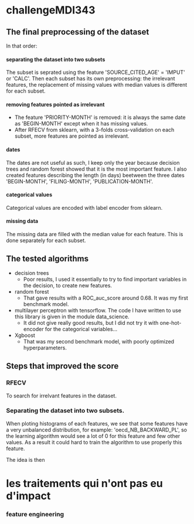 # challengeMDI343

## The final preprocessing of the dataset 

In that order:

#### separating the dataset into two subsets

The subset is seprated using the feature 'SOURCE_CITED_AGE' = 'IMPUT' or 'CALC'.
Then each subset has its own preprocessing: the irrelevant features, the replacement of missing values with median values is different for each subset.


#### removing features pointed as irrelevant
- The feature 'PRIORITY-MONTH' is removed: it is always the same date as 'BEGIN-MONTH' except when it has missing values.
- After RFECV from sklearn, with a 3-folds cross-validation on each subset, more features are pointed as irrelevant.

#### dates
The dates are not useful as such, I keep only the year because decision trees and random forest showed that it is the most important feature.
I also created features describing the length (in days) beetween the three dates 'BEGIN-MONTH', 'FILING-MONTH', 'PUBLICATION-MONTH'.

#### categorical values
Categorical values are encoded with label encoder from sklearn.

#### missing data
The missing data are filled with the median value for each feature. This is done separately for each subset.


## The tested algorithms

- decision trees
  * Poor results, I used it essentially to try to find important variables in the decision, to create new features.
- random forest
  * That gave results with a ROC_auc_score around 0.68. It was my first benchmark model.
- multilayer perceptron with tensorflow. The code I have written to use this library is given in the module data_science.
  * It did not give really good results, but I did not try it with one-hot-encoder for the categorical variables...  
- Xgboost
  * That was my second benchmark model, with poorly optimized hyperparameters.


## Steps that improved the score

### RFECV

To search for irrelvant features in the dataset.

### Separating the dataset into two subsets.
When ploting histograms of each features, we see that some features have a very unbalanced distribution, for example: 'oecd_NB_BACKWARD_PL', 
so the learning algorithm would see a lot of 0 for this feature and few other values. As a result it could hard to train the algorithm to
use properly this feature. 

The idea is then 

# les traitements qui n'ont pas eu d'impact

### feature engineering 

